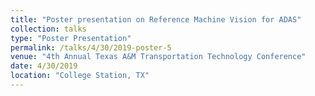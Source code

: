 ```yaml
---
title: "Poster presentation on Reference Machine Vision for ADAS"
collection: talks
type: "Poster Presentation"
permalink: /talks/4/30/2019-poster-5
venue: "4th Annual Texas A&M Transportation Technology Conference"
date: 4/30/2019
location: "College Station, TX"
---
```

